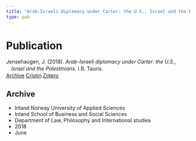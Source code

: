 ```yaml
---
title: "Arab-Israeli diplomacy under Carter: the U.S., Israel and the Palestinians"
type: pub
---
```

<h1>Publication</h1>
<article id="csl-bib-container-KLLSPY4W" class="csl-bib-container">
  <div class="csl-bib-body" style="line-height: 1.35; padding-left: 1em; text-indent:-1em;">
  <div class="csl-entry">Jensehaugen, J. (2018). <i>Arab-Israeli diplomacy under Carter: the U.S., Israel and the Palestinians</i>. I.B. Tauris.</div>
</div>
  <div class="csl-bib-buttons">
    <a href="#taxonomy-article-KLLSPY4W" class="csl-bib-button">Archive</a>
    <a href="https://app.cristin.no/results/show.jsf?id=1590422" alt="Cristin URL" class="csl-bib-button">Cristin</a>
    <a href="http://zotero.org/groups/5022929/items/KLLSPY4W" alt="Zotero URL" class="csl-bib-button">Zotero</a>
  </div>
  <div id="csl-bib-meta-container-KLLSPY4W"></div>
</article>
<div id="csl-bib-meta-KLLSPY4W" class="csl-bib-meta">
  <article id="taxonomy-article-KLLSPY4W" class="taxonomy-article">
    <h1>Archive</h1>
    <ul>
      <li>Inland Norway University of Applied Sciences</li>
      <li>Inland School of Business and Social Sciences</li>
      <li>Department of Law, Philosophy and International studies</li>
      <li>2018</li>
      <li>June</li>
    </ul>
  </article>
</div>
